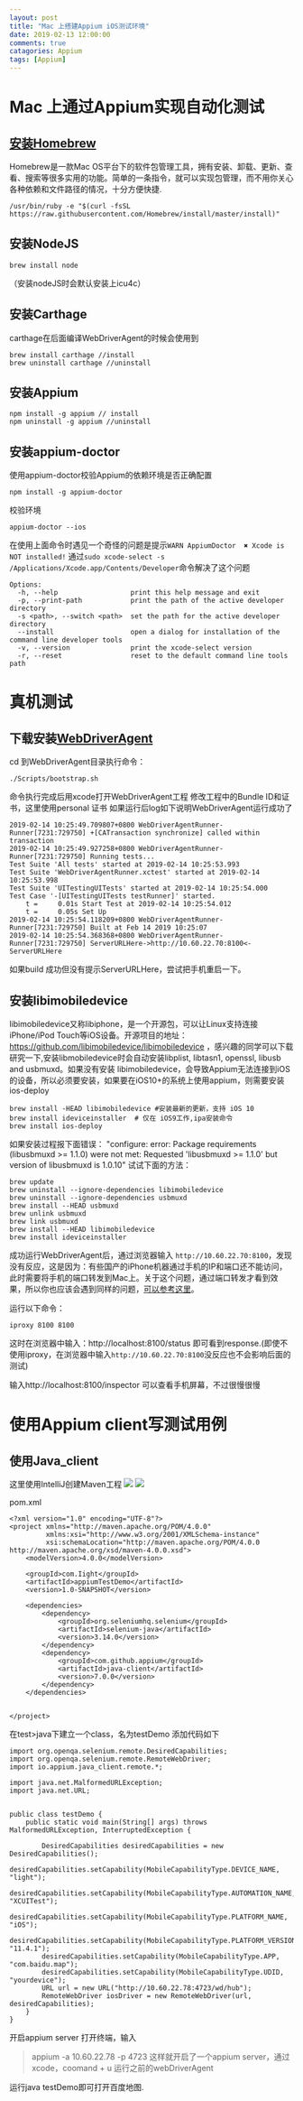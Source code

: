 ```yaml
---
layout: post
title: "Mac 上搭建Appium iOS测试环境"
date: 2019-02-13 12:00:00
comments: true
catagories: Appium
tags: [Appium]
---
```



# Mac 上通过Appium实现自动化测试

## [安装Homebrew](https://brew.sh)

Homebrew是一款Mac OS平台下的软件包管理工具，拥有安装、卸载、更新、查看、搜索等很多实用的功能。简单的一条指令，就可以实现包管理，而不用你关心各种依赖和文件路径的情况，十分方便快捷.

```
/usr/bin/ruby -e "$(curl -fsSL https://raw.githubusercontent.com/Homebrew/install/master/install)"
```

<!--more-->

## 安装NodeJS

  ```
  brew install node
  ```
（安装nodeJS时会默认安装上icu4c）

## 安装Carthage
carthage在后面编译WebDriverAgent的时候会使用到
```
brew install carthage //install
brew uninstall carthage //uninstall
```

## 安装Appium
```
npm install -g appium // install
npm uninstall -g appium //uninstall
```


## 安装appium-doctor
使用appium-doctor校验Appium的依赖环境是否正确配置
```
npm install -g appium-doctor
```
校验环境
```
appium-doctor --ios
```
在使用上面命令时遇见一个奇怪的问题是提示`WARN AppiumDoctor  ✖ Xcode is NOT installed!`
通过`sudo xcode-select -s /Applications/Xcode.app/Contents/Developer`命令解决了这个问题
```
Options:
  -h, --help                  print this help message and exit
  -p, --print-path            print the path of the active developer directory
  -s <path>, --switch <path>  set the path for the active developer directory
  --install                   open a dialog for installation of the command line developer tools
  -v, --version               print the xcode-select version
  -r, --reset                 reset to the default command line tools path
```
# 真机测试
## 下载安装[WebDriverAgent](https://github.com/facebook/WebDriverAgent/)

cd 到WebDriverAgent目录执行命令：
```
./Scripts/bootstrap.sh
```
命令执行完成后用xcode打开WebDriverAgent工程
修改工程中的Bundle ID和证书，这里使用personal 证书
如果运行后log如下说明WebDriverAgent运行成功了
```
2019-02-14 10:25:49.709807+0800 WebDriverAgentRunner-Runner[7231:729750] +[CATransaction synchronize] called within transaction
2019-02-14 10:25:49.927258+0800 WebDriverAgentRunner-Runner[7231:729750] Running tests...
Test Suite 'All tests' started at 2019-02-14 10:25:53.993
Test Suite 'WebDriverAgentRunner.xctest' started at 2019-02-14 10:25:53.998
Test Suite 'UITestingUITests' started at 2019-02-14 10:25:54.000
Test Case '-[UITestingUITests testRunner]' started.
    t =     0.01s Start Test at 2019-02-14 10:25:54.012
    t =     0.05s Set Up
2019-02-14 10:25:54.118209+0800 WebDriverAgentRunner-Runner[7231:729750] Built at Feb 14 2019 10:25:07
2019-02-14 10:25:54.368368+0800 WebDriverAgentRunner-Runner[7231:729750] ServerURLHere->http://10.60.22.70:8100<-ServerURLHere
```
如果build 成功但没有提示ServerURLHere，尝试把手机重启一下。

## 安装libimobiledevice
libimobiledevice又称libiphone，是一个开源包，可以让Linux支持连接iPhone/iPod Touch等iOS设备。开源项目的地址：https://github.com/libimobiledevice/libimobiledevice ，感兴趣的同学可以下载研究一下,安装libmobiledevice时会自动安装libplist, libtasn1, openssl, libusb and usbmuxd。如果没有安装 libimobiledevice，会导致Appium无法连接到iOS的设备，所以必须要安装，如果要在iOS10+的系统上使用appium，则需要安装ios-deploy
```
brew install -HEAD libimobiledevice #安装最新的更新，支持 iOS 10
brew install ideviceinstaller  # 仅在 iOS9工作,ipa安装命令
brew install ios-deploy
```
如果安装过程报下面错误：
"configure: error: Package requirements (libusbmuxd >= 1.1.0) were not met:
Requested 'libusbmuxd >= 1.1.0' but version of libusbmuxd is 1.0.10"
试试下面的方法：
```
brew update
brew uninstall --ignore-dependencies libimobiledevice
brew uninstall --ignore-dependencies usbmuxd
brew install --HEAD usbmuxd
brew unlink usbmuxd
brew link usbmuxd
brew install --HEAD libimobiledevice
brew install ideviceinstaller

```
成功运行WebDriverAgent后，通过浏览器输入 `http://10.60.22.70:8100`，发现没有反应，这是因为：有些国产的iPhone机器通过手机的IP和端口还不能访问，此时需要将手机的端口转发到Mac上。关于这个问题，通过端口转发才看到效果，所以你也应该会遇到同样的问题，[可以参考这里](https://github.com/facebook/WebDriverAgent/wiki/USB-support)。

运行以下命令：
```
iproxy 8100 8100
```
这时在浏览器中输入：http://localhost:8100/status 即可看到response.(即使不使用iproxy，在浏览器中输入`http://10.60.22.70:8100`没反应也不会影响后面的测试)

输入http://localhost:8100/inspector 可以查看手机屏幕，不过很慢很慢



# 使用Appium client写测试用例

## 使用Java_client
这里使用IntelliJ创建Maven工程
![](images/article/res/AppiumiOS/Snip20190227_1.png)
![](images/article/res/AppiumiOS/Snip20190227_2.png)

pom.xml
```
<?xml version="1.0" encoding="UTF-8"?>
<project xmlns="http://maven.apache.org/POM/4.0.0"
         xmlns:xsi="http://www.w3.org/2001/XMLSchema-instance"
         xsi:schemaLocation="http://maven.apache.org/POM/4.0.0 http://maven.apache.org/xsd/maven-4.0.0.xsd">
    <modelVersion>4.0.0</modelVersion>

    <groupId>com.Iight</groupId>
    <artifactId>appiumTestDemo</artifactId>
    <version>1.0-SNAPSHOT</version>

    <dependencies>
        <dependency>
            <groupId>org.seleniumhq.selenium</groupId>
            <artifactId>selenium-java</artifactId>
            <version>3.14.0</version>
        </dependency>
        <dependency>
            <groupId>com.github.appium</groupId>
            <artifactId>java-client</artifactId>
            <version>7.0.0</version>
        </dependency>
    </dependencies>


</project>
```
在test>java下建立一个class，名为testDemo
添加代码如下
```
import org.openqa.selenium.remote.DesiredCapabilities;
import org.openqa.selenium.remote.RemoteWebDriver;
import io.appium.java_client.remote.*;

import java.net.MalformedURLException;
import java.net.URL;


public class testDemo {
    public static void main(String[] args) throws MalformedURLException, InterruptedException {

        DesiredCapabilities desiredCapabilities = new DesiredCapabilities();
        desiredCapabilities.setCapability(MobileCapabilityType.DEVICE_NAME, "light");
        desiredCapabilities.setCapability(MobileCapabilityType.AUTOMATION_NAME, "XCUITest");
        desiredCapabilities.setCapability(MobileCapabilityType.PLATFORM_NAME, "iOS");
        desiredCapabilities.setCapability(MobileCapabilityType.PLATFORM_VERSION, "11.4.1");
        desiredCapabilities.setCapability(MobileCapabilityType.APP, "com.baidu.map");
        desiredCapabilities.setCapability(MobileCapabilityType.UDID, "yourdevice");
        URL url = new URL("http://10.60.22.78:4723/wd/hub");
        RemoteWebDriver iosDriver = new RemoteWebDriver(url, desiredCapabilities);
    }
}
```
开启appium server
打开终端，输入
>appium -a 10.60.22.78 -p 4723
这样就开启了一个appium server，通过xcode，coomand + u 运行之前的webDriverAgent

运行java testDemo即可打开百度地图.